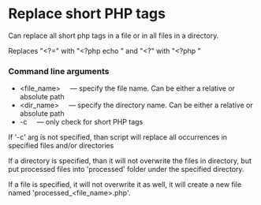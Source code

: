 # Replace short PHP tags

Can replace all short php tags in a file or in all files in a directory.

Replaces "<?=" with "<?php echo " and "<?" with "<?php "

### Command line arguments
* <file_name> &nbsp;&nbsp;&nbsp;&nbsp;&mdash;  specify the file name. Can be either a relative or absolute path
* <dir_name> &nbsp;&nbsp;&nbsp;&nbsp;&mdash;  specify the directory name. Can be either a relative or absolute path
* -c  &nbsp;&nbsp;&nbsp;&nbsp;&mdash; only check for short PHP tags

If '-c' arg is not specified, than script will replace all occurrences in specified files and/or directories

If a directory is specified, than it will not overwrite the files in directory, but put processed files into 'processed' folder under the specified directory.

If a file is specified, it will not overwrite it as well, it will create a new file named 'processed_<file_name>.php'.
